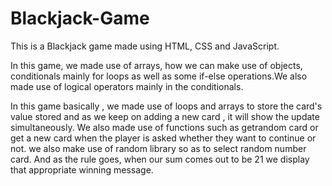 # Blackjack-Game
This is a Blackjack game made using HTML, CSS and JavaScript.

In this game, we made use of arrays, how we can make use of objects, conditionals mainly for loops as well as some
if-else operations.We also made use of logical operators mainly in the conditionals.

In this game basically , we made use of loops and arrays to store the card's value stored and as we keep 
on adding a new card , it will show the update simultaneously. We also made use of functions such as getrandom card
or get a new card when the player is asked whether they want to continue or not. we also make use of random  library
so as to select random number card. And as the rule goes, when our sum comes out to be 21 we display that appropriate winning message.
